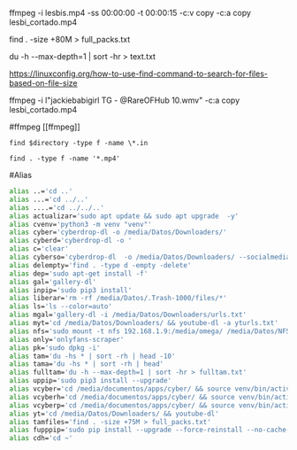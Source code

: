 ffmpeg -i lesbis.mp4 -ss 00:00:00 -t 00:00:15 -c:v copy -c:a copy lesbi_cortado.mp4

find . -size +80M > full_packs.txt

du -h --max-depth=1 | sort -hr > text.txt

https://linuxconfig.org/how-to-use-find-command-to-search-for-files-based-on-file-size

ffmpeg -i l"jackiebabigirl TG - @RareOFHub 10.wmv" -c:a copy lesbi_cortado.mp4

#ffmpeg
[[ffmpeg]]



```
find $directory -type f -name \*.in
```

```
find . -type f -name '*.mp4'
```

#Alias
```bash
alias ..='cd ..'
alias ...='cd ../..'
alias ....='cd ../../..'
alias actualizar='sudo apt update && sudo apt upgrade  -y'
alias cvenv='python3 -m venv "venv"'
alias cyber='cyberdrop-dl -o /media/Datos/Downloaders/'
alias cyberd='cyberdrop-dl -o '
alias c='clear'
alias cyberso='cyberdrop-dl  -o /media/Datos/Downloaders/ --socialmediagirls-username garcarius --socialmediagirls-password Garca.19901224'
alias delempty='find . -type d -empty -delete'
alias dep='sudo apt-get install -f'
alias gal='gallery-dl'
alias inpip='sudo pip3 install'
alias liberar='rm -rf /media/Datos/.Trash-1000/files/*'
alias ls='ls --color=auto'
alias mgal='gallery-dl -i /media/Datos/Downloaders/urls.txt'
alias myt='cd /media/Datos/Downloaders/ && youtube-dl -a yturls.txt'
alias nfs='sudo mount -t nfs 192.168.1.9:/media/omega/ /media/Datos/NFS/'
alias only='onlyfans-scraper'
alias pk='sudo dpkg -i'
alias tam='du -hs * | sort -rh | head -10'
alias tama='du -hs * | sort -rh | head'
alias fulltam='du -h --max-depth=1 | sort -hr > fulltam.txt'
alias uppip='sudo pip3 install --upgrade'
alias vcyber='cd /media/documentos/apps/cyber/ && source venv/bin/activate && cyberdrop-dl -o '
alias vcyberh='cd /media/documentos/apps/cyber/ && source venv/bin/activate && cyberdrop-dl --ignore-history -o '
alias vcyberp='cd /media/documentos/apps/cyber/ && source venv/bin/activate && cyberdrop-dl -o /media/Datos/Downloaders/'
alias yt='cd /media/Datos/Downloaders/ && youtube-dl'
alias tamfiles='find . -size +75M > full_packs.txt'
alias fupppip='sudo pip install --upgrade --force-reinstall --no-cache-dir'
alias cdh='cd ~'

```